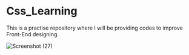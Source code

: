 # Css_Learning
This is a practise repository where I will be providing codes to improve Front-End designing.


![Screenshot (27)](https://github.com/Subhajit-Nandi/Css_Learning/assets/96835082/1a97b743-5c5a-4129-a8f7-2f54e58c461a)
